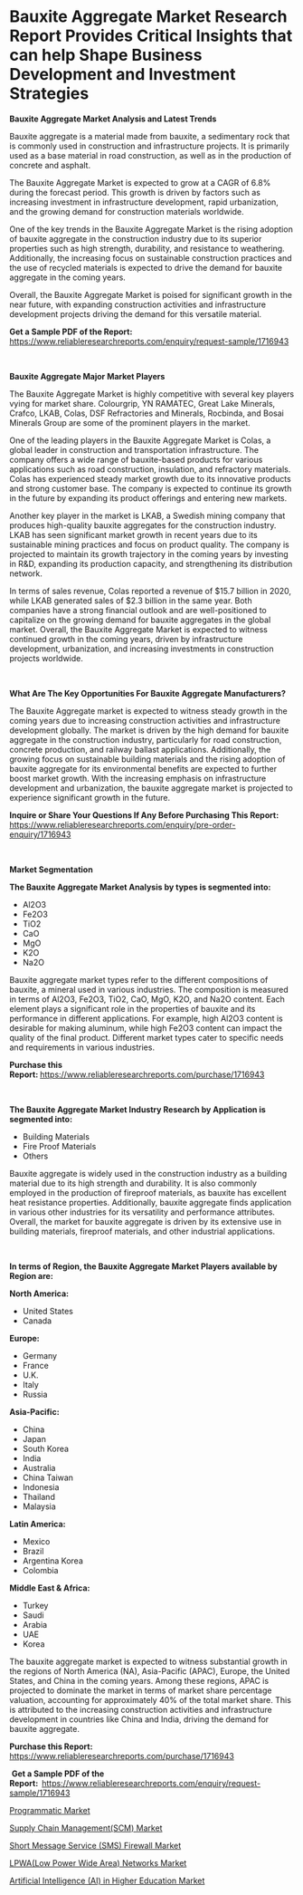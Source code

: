 <p><h1>Bauxite Aggregate Market Research Report Provides Critical Insights that can help Shape Business Development and Investment Strategies</h1></p><p><strong>Bauxite Aggregate Market Analysis and Latest Trends</strong></p>
<p><p>Bauxite aggregate is a material made from bauxite, a sedimentary rock that is commonly used in construction and infrastructure projects. It is primarily used as a base material in road construction, as well as in the production of concrete and asphalt.</p><p>The Bauxite Aggregate Market is expected to grow at a CAGR of 6.8% during the forecast period. This growth is driven by factors such as increasing investment in infrastructure development, rapid urbanization, and the growing demand for construction materials worldwide.</p><p>One of the key trends in the Bauxite Aggregate Market is the rising adoption of bauxite aggregate in the construction industry due to its superior properties such as high strength, durability, and resistance to weathering. Additionally, the increasing focus on sustainable construction practices and the use of recycled materials is expected to drive the demand for bauxite aggregate in the coming years.</p><p>Overall, the Bauxite Aggregate Market is poised for significant growth in the near future, with expanding construction activities and infrastructure development projects driving the demand for this versatile material.</p></p>
<p><strong>Get a Sample PDF of the Report:&nbsp;</strong> <a href="https://www.reliableresearchreports.com/enquiry/request-sample/1716943">https://www.reliableresearchreports.com/enquiry/request-sample/1716943</a></p>
<p>&nbsp;</p>
<p><strong>Bauxite Aggregate Major Market Players</strong></p>
<p><p>The Bauxite Aggregate Market is highly competitive with several key players vying for market share. Colourgrip, YN RAMATEC, Great Lake Minerals, Crafco, LKAB, Colas, DSF Refractories and Minerals, Rocbinda, and Bosai Minerals Group are some of the prominent players in the market.</p><p>One of the leading players in the Bauxite Aggregate Market is Colas, a global leader in construction and transportation infrastructure. The company offers a wide range of bauxite-based products for various applications such as road construction, insulation, and refractory materials. Colas has experienced steady market growth due to its innovative products and strong customer base. The company is expected to continue its growth in the future by expanding its product offerings and entering new markets.</p><p>Another key player in the market is LKAB, a Swedish mining company that produces high-quality bauxite aggregates for the construction industry. LKAB has seen significant market growth in recent years due to its sustainable mining practices and focus on product quality. The company is projected to maintain its growth trajectory in the coming years by investing in R&D, expanding its production capacity, and strengthening its distribution network.</p><p>In terms of sales revenue, Colas reported a revenue of $15.7 billion in 2020, while LKAB generated sales of $2.3 billion in the same year. Both companies have a strong financial outlook and are well-positioned to capitalize on the growing demand for bauxite aggregates in the global market. Overall, the Bauxite Aggregate Market is expected to witness continued growth in the coming years, driven by infrastructure development, urbanization, and increasing investments in construction projects worldwide.</p></p>
<p>&nbsp;</p>
<p><strong>What Are The Key Opportunities For Bauxite Aggregate Manufacturers?</strong></p>
<p><p>The Bauxite Aggregate market is expected to witness steady growth in the coming years due to increasing construction activities and infrastructure development globally. The market is driven by the high demand for bauxite aggregate in the construction industry, particularly for road construction, concrete production, and railway ballast applications. Additionally, the growing focus on sustainable building materials and the rising adoption of bauxite aggregate for its environmental benefits are expected to further boost market growth. With the increasing emphasis on infrastructure development and urbanization, the bauxite aggregate market is projected to experience significant growth in the future.</p></p>
<p><strong>Inquire or Share Your Questions If Any Before Purchasing This Report:</strong> <a href="https://www.reliableresearchreports.com/enquiry/pre-order-enquiry/1716943">https://www.reliableresearchreports.com/enquiry/pre-order-enquiry/1716943</a></p>
<p>&nbsp;</p>
<p><strong>Market Segmentation</strong></p>
<p><strong>The Bauxite Aggregate Market Analysis by types is segmented into:</strong></p>
<p><ul><li>Al2O3</li><li>Fe2O3</li><li>TiO2</li><li>CaO</li><li>MgO</li><li>K2O</li><li>Na2O</li></ul></p>
<p><p>Bauxite aggregate market types refer to the different compositions of bauxite, a mineral used in various industries. The composition is measured in terms of Al2O3, Fe2O3, TiO2, CaO, MgO, K2O, and Na2O content. Each element plays a significant role in the properties of bauxite and its performance in different applications. For example, high Al2O3 content is desirable for making aluminum, while high Fe2O3 content can impact the quality of the final product. Different market types cater to specific needs and requirements in various industries.</p></p>
<p><strong>Purchase this Report:&nbsp;</strong><a href="https://www.reliableresearchreports.com/purchase/1716943">https://www.reliableresearchreports.com/purchase/1716943</a></p>
<p>&nbsp;</p>
<p><strong>The Bauxite Aggregate Market Industry Research by Application is segmented into:</strong></p>
<p><ul><li>Building Materials</li><li>Fire Proof Materials</li><li>Others</li></ul></p>
<p><p>Bauxite aggregate is widely used in the construction industry as a building material due to its high strength and durability. It is also commonly employed in the production of fireproof materials, as bauxite has excellent heat resistance properties. Additionally, bauxite aggregate finds application in various other industries for its versatility and performance attributes. Overall, the market for bauxite aggregate is driven by its extensive use in building materials, fireproof materials, and other industrial applications.</p></p>
<p>&nbsp;</p>
<p><strong>In terms of Region, the Bauxite Aggregate Market Players available by Region are:</strong></p>
<p>
    <p> <strong> North America: </strong>
        <ul>
            <li>United States</li>
            <li>Canada</li>
        </ul>
        </p> 
    <p> <strong> Europe: </strong>
        <ul>
            <li>Germany</li>
            <li>France</li>
            <li>U.K.</li>
            <li>Italy</li>
            <li>Russia</li>
        </ul>
        </p> 
    <p> <strong> Asia-Pacific: </strong>
        <ul>
            <li>China</li>
            <li>Japan</li>
            <li>South Korea</li>
            <li>India</li>
            <li>Australia</li>
            <li>China Taiwan</li>
            <li>Indonesia</li>
            <li>Thailand</li>
            <li>Malaysia</li>
        </ul>
        </p> 
    <p> <strong> Latin America: </strong>
        <ul>
            <li>Mexico</li>
            <li>Brazil</li>
            <li>Argentina Korea</li>
            <li>Colombia</li>
        </ul>
        </p> 
    <p> <strong> Middle East & Africa: </strong>
        <ul>
            <li>Turkey</li>
            <li>Saudi</li>
            <li>Arabia</li>
            <li>UAE</li>
            <li>Korea</li>
        </ul>
    </p>
    </p>
<p><p>The bauxite aggregate market is expected to witness substantial growth in the regions of North America (NA), Asia-Pacific (APAC), Europe, the United States, and China in the coming years. Among these regions, APAC is projected to dominate the market in terms of market share percentage valuation, accounting for approximately 40% of the total market share. This is attributed to the increasing construction activities and infrastructure development in countries like China and India, driving the demand for bauxite aggregate.</p></p>
<p><strong>Purchase this Report: </strong><a href="https://www.reliableresearchreports.com/purchase/1716943">https://www.reliableresearchreports.com/purchase/1716943</a></p>
<p>&nbsp;<strong>Get a Sample PDF of the Report:&nbsp;&nbsp;</strong><a href="https://www.reliableresearchreports.com/enquiry/request-sample/1716943">https://www.reliableresearchreports.com/enquiry/request-sample/1716943</a></p>
<p><strong></strong></p>
<p><p><a href="https://medium.com/@dorisstephens14/programmatic-market-comprehensive-assessment-by-type-application-and-geography-a9cfdd805b5f">Programmatic Market</a></p><p><a href="https://medium.com/@dorothybrooks53/supply-chain-management-scm-market-trends-forecast-and-competitive-analysis-to-2031-e3438dfc17c0">Supply Chain Management(SCM) Market</a></p><p><a href="https://medium.com/@dorothybrooks53/analyzing-short-message-service-sms-firewall-market-global-industry-perspective-and-forecast-c9c6dcd7d073">Short Message Service (SMS) Firewall Market</a></p><p><a href="https://medium.com/@dorothybrooks53/decoding-lpwa-low-power-wide-area-networks-market-metrics-market-share-trends-and-growth-543203ab015f">LPWA(Low Power Wide Area) Networks Market</a></p><p><a href="https://medium.com/@dorisstephens14/artificial-intelligence-ai-in-higher-education-market-the-key-to-successful-business-strategy-10a968c3dd38">Artificial Intelligence (AI) in Higher Education Market</a></p></p>